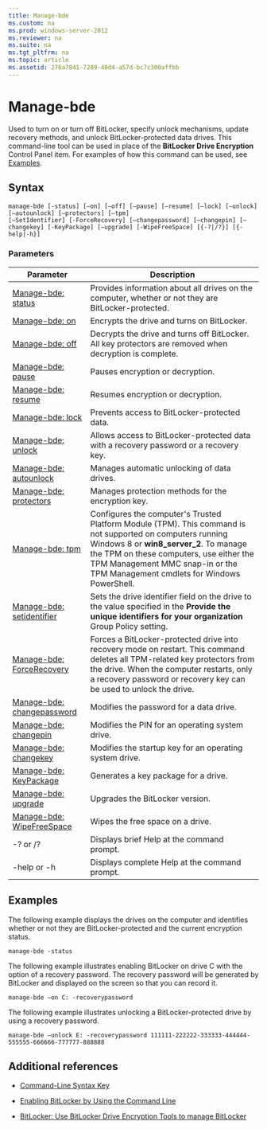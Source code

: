 ```yaml
---
title: Manage-bde
ms.custom: na
ms.prod: windows-server-2012
ms.reviewer: na
ms.suite: na
ms.tgt_pltfrm: na
ms.topic: article
ms.assetid: 276a7841-7289-48d4-a57d-bc7c300affbb
---
```

# Manage-bde
Used to turn on or turn off BitLocker, specify unlock mechanisms, update recovery methods, and unlock BitLocker\-protected data drives. This command\-line tool can be used in place of the **BitLocker Drive Encryption** Control Panel item. For examples of how this command can be used, see [Examples](#BKMK_Examples).  
  
## Syntax  
  
```  
manage-bde [-status] [–on] [–off] [–pause] [–resume] [–lock] [–unlock] [–autounlock] [–protectors] [–tpm]   
[–SetIdentifier] [-ForceRecovery] [–changepassword] [–changepin] [–changekey] [-KeyPackage] [–upgrade] [-WipeFreeSpace] [{-?|/?}] [{-help|-h}]  
```  
  
### Parameters  
  
|Parameter|Description|  
|-------------|---------------|  
|[Manage-bde: status]()|Provides information about all drives on the computer, whether or not they are BitLocker\-protected.|  
|[Manage-bde: on]()|Encrypts the drive and turns on BitLocker.|  
|[Manage-bde: off]()|Decrypts the drive and turns off BitLocker. All key protectors are removed when decryption is complete.|  
|[Manage-bde: pause]()|Pauses encryption or decryption.|  
|[Manage-bde: resume]()|Resumes encryption or decryption.|  
|[Manage-bde: lock]()|Prevents access to BitLocker\-protected data.|  
|[Manage-bde: unlock]()|Allows access to BitLocker\-protected data with a recovery password or a recovery key.|  
|[Manage-bde: autounlock]()|Manages automatic unlocking of data drives.|  
|[Manage-bde: protectors]()|Manages protection methods for the encryption key.|  
|[Manage-bde: tpm]()|Configures the computer's Trusted Platform Module \(TPM\). This command is not supported on computers running Windows 8 or **win8\_server\_2**. To manage the TPM on these computers, use either the TPM Management MMC snap\-in or the TPM Management cmdlets for Windows PowerShell.|  
|[Manage-bde: setidentifier]()|Sets the drive identifier field on the drive to the value specified in the **Provide the unique identifiers for your organization** Group Policy setting.|  
|[Manage-bde: ForceRecovery]()|Forces a BitLocker\-protected drive into recovery mode on restart. This command deletes all TPM\-related key protectors from the drive. When the computer restarts, only a recovery password or recovery key can be used to unlock the drive.|  
|[Manage-bde: changepassword]()|Modifies the password for a data drive.|  
|[Manage-bde: changepin]()|Modifies the PIN for an operating system drive.|  
|[Manage-bde: changekey]()|Modifies the startup key for an operating system drive.|  
|[Manage-bde: KeyPackage]()|Generates a key package for a drive.|  
|[Manage-bde: upgrade]()|Upgrades the BitLocker version.|  
|[Manage-bde: WipeFreeSpace]()|Wipes the free space on a drive.|  
|\-? or \/?|Displays brief Help at the command prompt.|  
|\-help or \-h|Displays complete Help at the command prompt.|  
  
## <a name="BKMK_Examples"></a>Examples  
The following example displays the drives on the computer and identifies whether or not they are BitLocker\-protected and the current encryption status.  
  
```  
manage-bde -status  
```  
  
The following example illustrates enabling BitLocker on drive C with the option of a recovery password. The recovery password will be generated by BitLocker and displayed on the screen so that you can record it.  
  
```  
manage-bde –on C: -recoverypassword  
```  
  
The following example illustrates unlocking a BitLocker\-protected drive by using a recovery password.  
  
```  
manage-bde –unlock E: -recoverypassword 111111-222222-333333-444444-555555-666666-777777-888888  
```  
  
## Additional references  
  
-   [Command-Line Syntax Key](Command-Line-Syntax-Key.md)  
  
-   [Enabling BitLocker by Using the Command Line](https://technet.microsoft.com/library/dd894351(v=ws.10).aspx)  
  
-   [BitLocker: Use BitLocker Drive Encryption Tools to manage BitLocker](assetId:///f9481c9b-fe6d-44f7-b5cd-f390c0a5b119)  
  

